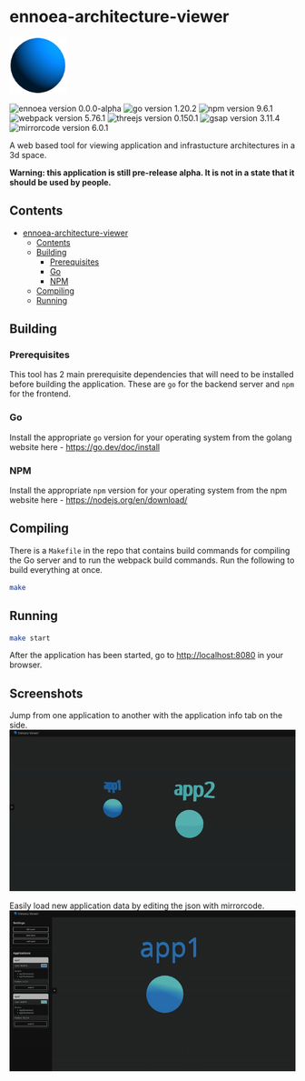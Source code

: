 # ennoea-architecture-viewer

<img src="images/icon.png" width="100" height="100"></img>

![ennoea version 0.0.0-alpha](https://img.shields.io/badge/ennoea-0.0.0--alpha-purple)
![go version 1.20.2](https://img.shields.io/badge/go-1.20.2-green)
![npm version 9.6.1](https://img.shields.io/badge/npm-9.6.1-red)
![webpack version 5.76.1](https://img.shields.io/badge/webpack-5.76.1-yellow)
![threejs version 0.150.1](https://img.shields.io/badge/threejs-0.150.1-cyan)
![gsap version 3.11.4](https://img.shields.io/badge/gsap-3.11.4-green)
![mirrorcode version 6.0.1](https://img.shields.io/badge/mirrorcode-6.0.1-white)

A web based tool for viewing application and infrastucture architectures in a 3d space.

**Warning: this application is still pre-release alpha. It is not in a state that it should be used by people.**

## Contents

- [ennoea-architecture-viewer](#ennoea-architecture-viewer)
  - [Contents](#contents)
  - [Building](#building)
    - [Prerequisites](#prerequisites)
    - [Go](#go)
    - [NPM](#npm)
  - [Compiling](#compiling)
  - [Running](#running)

## Building

### Prerequisites

This tool has 2 main prerequisite dependencies that will need to be installed before building the application. These are `go` for the backend server and `npm` for the frontend.

### Go

Install the appropriate `go` version for your operating system from the golang website here - <https://go.dev/doc/install>

### NPM

Install the appropriate `npm` version for your operating system from the npm website here - <https://nodejs.org/en/download/>

## Compiling

There is a `Makefile` in the repo that contains build commands for compiling the Go server and to run the webpack build commands. Run the following to build everything at once.

```bash
make
```

## Running

```bash
make start
```

After the application has been started, go to <http://localhost:8080> in your browser.

## Screenshots

Jump from one application to another with the application info tab on the side.
![](images/jump-to-example.gif)

Easily load new application data by editing the json with mirrorcode.
![](images/load-from-text-example.gif)
